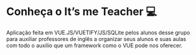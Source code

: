 # Conheça o It’s me Teacher 💻

Aplicação feita em VUE.JS/VUETIFY/JS/SQLite pelos alunos desse grupo para auxiliar professores de inglês a organizar seus alunos e suas aulas com todo o auxilio que um framework como o VUE pode nos oferecer.
